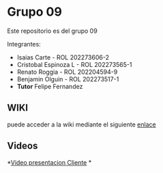 # Grupo 09
Este repositorio es del grupo 09

Integrantes:
* Isaias Carte         - ROL 202273606-2
* Cristobal Espinoza L  - ROL 202273565-1
* Renato Roggia        - ROL 202204594-9
* Benjamin Olguin      - ROL 202273517-1
* **Tutor** Felipe Fernandez

## WIKI
puede acceder a la wiki mediante el siguiente [enlace](https://github.com/benjamin-Olguin/GRUPO09-2024-PROYINF/wiki)

## Videos
*[Video presentacion Cliente](https://www.youtube.com/watch?v=abJau21SDIk)
*

